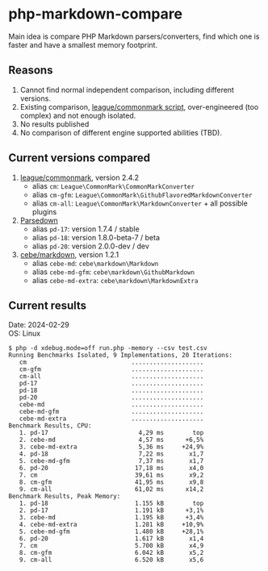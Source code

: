 # php-markdown-compare

Main idea is compare PHP Markdown parsers/converters, 
find which one is faster and have a smallest memory footprint.
           

## Reasons
                                 
1. Cannot find normal independent comparison, including different versions.
2. Existing comparison, 
   [league/commonmark script](https://github.com/thephpleague/commonmark/blob/2.4/tests/benchmark/benchmark.php),
   over-engineered (too complex) and not enough isolated.
3. No results published
4. No comparison of different engine supported abilities (TBD).  
                                                               

## Current versions compared

1. [league/commonmark](https://github.com/thephpleague/commonmark), version 2.4.2
   - alias `cm`: `League\CommonMark\CommonMarkConverter`
   - alias `cm-gfm`: `League\CommonMark\GithubFlavoredMarkdownConverter`
   - alias `cm-all`: `League\CommonMark\MarkdownConverter` + all possible plugins
2. [Parsedown](https://github.com/erusev/parsedown)
   - alias `pd-17`: version 1.7.4 / stable
   - alias `pd-18`: version 1.8.0-beta-7 / beta
   - alias `pd-20`: version 2.0.0-dev / dev
3. [cebe/markdown](https://github.com/cebe/markdown), version 1.2.1
   - alias `cebe-md`: `cebe\markdown\Markdown`
   - alias `cebe-md-gfm`: `cebe\markdown\GithubMarkdown`
   - alias `cebe-md-extra`: `cebe\markdown\MarkdownExtra`
   
## Current results

Date: 2024-02-29  
OS: Linux

    $ php -d xdebug.mode=off run.php -memory --csv test.csv
    Running Benchmarks Isolated, 9 Implementations, 20 Iterations:
       cm                             ....................
       cm-gfm                         ....................
       cm-all                         ....................
       pd-17                          ....................
       pd-18                          ....................
       pd-20                          ....................
       cebe-md                        ....................
       cebe-md-gfm                    ....................
       cebe-md-extra                  ....................
    Benchmark Results, CPU:
       1. pd-17                         4,29 ms        top
       2. cebe-md                       4,57 ms      +6,5%
       3. cebe-md-extra                 5,36 ms     +24,9%
       4. pd-18                         7,22 ms       x1,7
       5. cebe-md-gfm                   7,37 ms       x1,7
       6. pd-20                        17,18 ms       x4,0
       7. cm                           39,61 ms       x9,2
       8. cm-gfm                       41,95 ms       x9,8
       9. cm-all                       61,02 ms      x14,2
    Benchmark Results, Peak Memory:
       1. pd-18                        1.155 kB        top
       2. pd-17                        1.191 kB      +3,1%
       3. cebe-md                      1.195 kB      +3,4%
       4. cebe-md-extra                1.281 kB     +10,9%
       5. cebe-md-gfm                  1.480 kB     +28,1%
       6. pd-20                        1.617 kB       x1,4
       7. cm                           5.700 kB       x4,9
       8. cm-gfm                       6.042 kB       x5,2
       9. cm-all                       6.520 kB       x5,6
